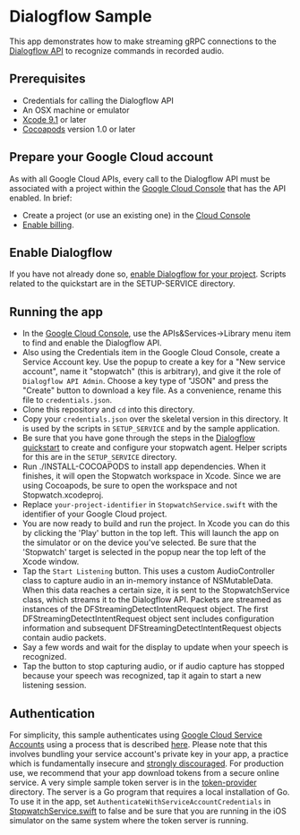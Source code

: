 # Dialogflow Sample

This app demonstrates how to make streaming gRPC connections to the [Dialogflow API](https://cloud.google.com/dialogflow-enterprise/) to recognize commands in recorded audio.

## Prerequisites
- Credentials for calling the Dialogflow API
- An OSX machine or emulator
- [Xcode 9.1][xcode] or later
- [Cocoapods][cocoapods] version 1.0 or later

## Prepare your Google Cloud account
As with all Google Cloud APIs, every call to the Dialogflow API must be associated
  with a project within the [Google Cloud Console][cloud-console] that has the
  API enabled. In brief:
  - Create a project (or use an existing one) in the [Cloud Console][cloud-console]
  - [Enable billing][billing].

## Enable Dialogflow
If you have not already done so, [enable Dialogflow for your project](https://cloud.google.com/dialogflow-enterprise/docs/quickstart). Scripts related to the quickstart are in the SETUP-SERVICE directory.

## Running the app
- In the [Google Cloud Console](https://console.cloud.google.com), use the APIs&Services->Library menu item to find and enable the Dialogflow API.
- Also using the Credentials item in the Google Cloud Console, create a Service Account key. Use the popup to create a key for a "New service account", name it "stopwatch" (this is arbitrary), and give it the role of `Dialogflow API Admin`. Choose a key type of "JSON" and press the "Create" button to download a key file. As a convenience, rename this file to `credentials.json`.
- Clone this repository and `cd` into this directory.
- Copy your `credentials.json` over the skeletal version in this directory. It is used by the scripts in `SETUP_SERVICE` and by the sample application. 
- Be sure that you have gone through the steps in the [Dialogflow quickstart](https://cloud.google.com/dialogflow-enterprise/docs/quickstart) to create and configure your stopwatch agent. Helper scripts for this are in the `SETUP_SERVICE` directory.
- Run ./INSTALL-COCOAPODS to install app dependencies. When it finishes, it will open the Stopwatch workspace in Xcode. Since we are using Cocoapods, be sure to open the workspace and not Stopwatch.xcodeproj.
- Replace `your-project-identifier` in `StopwatchService.swift` with the identifier of your Google Cloud project.
- You are now ready to build and run the project. In Xcode you can do this by clicking the 'Play' button in the top left. This will launch the app on the simulator or on the device you've selected. Be sure that the 'Stopwatch' target is selected in the popup near the top left of the Xcode window. 
- Tap the `Start Listening` button. This uses a custom AudioController class to capture audio in an in-memory instance of NSMutableData. When this data reaches a certain size, it is sent to the StopwatchService class, which streams it to the Dialogflow API. Packets are streamed as instances of the DFStreamingDetectIntentRequest object. The first DFStreamingDetectIntentRequest object sent includes configuration information and subsequent DFStreamingDetectIntentRequest objects contain audio packets. 
- Say a few words and wait for the display to update when your speech is recognized.
- Tap the button to stop capturing audio, or if audio capture has stopped because your speech was recognized, tap it again to start a new listening session.

## Authentication
For simplicity, this sample authenticates using [Google Cloud Service Accounts](https://cloud.google.com/compute/docs/access/service-accounts) using a process that is described [here](https://developers.google.com/identity/protocols/OAuth2ServiceAccount). Please note that this involves bundling your service account's private key in your app, a practice which is fundamentally insecure and [strongly discouraged](https://github.com/google/google-api-objectivec-client/issues/135). For production use, we recommend that your app download tokens from a secure online service. A very simple sample token server is in the [token-provider](token-provider) directory. The server is a Go program that requires a local installation of Go. To use it in the app, set `AuthenticateWithServiceAccountCredentials` in [StopwatchService.swift](Stopwatch/StopwatchService.swift) to false and be sure that you are running in the iOS simulator on the same system where the token server is running.

[cloud-console]: https://console.cloud.google.com
[git]: https://git-scm.com/
[xcode]: https://developer.apple.com/xcode/
[billing]: https://console.cloud.google.com/billing?project=_
[cocoapods]: https://cocoapods.org/

